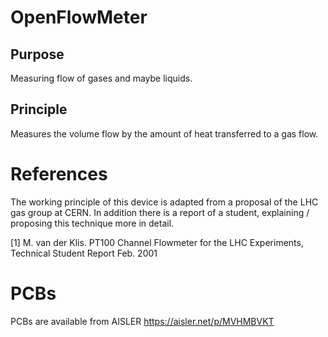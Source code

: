 # OpenFlowMeter
## Purpose
Measuring flow of gases and maybe liquids. 

## Principle
Measures the volume flow by the amount of heat transferred to a gas flow.


# References
The working principle of this device is adapted from a proposal of the LHC gas group at CERN. In addition there is a report of a student, explaining / proposing this technique more in detail.

[1] M. van der Klis. PT100 Channel Flowmeter for the LHC Experiments, Technical Student Report Feb. 2001


# PCBs
PCBs are available from AISLER https://aisler.net/p/MVHMBVKT
